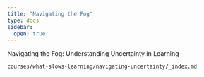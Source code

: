 ```yaml
---
title: "Navigating the Fog"
type: docs
sidebar:
  open: true
---
```


Navigating the Fog: Understanding Uncertainty in Learning

```
courses/what-slows-learning/navigating-uncertainty/_index.md
```
